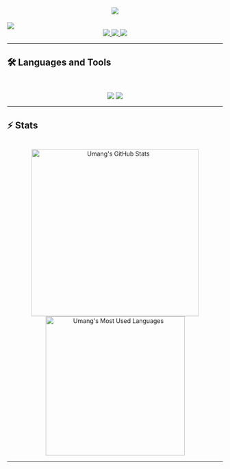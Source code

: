 <!---
- 👋 Hi, I’m @YOUmangg
- 🎯 I love solving problems and have a keen interest in learning about Data Structures and Algorithms.
- 🌱 I’m currently diving deep into Machine Learning concepts as well as Web Development.
- 📧 You can reach me at lalumang03@gmail.com
--->

<!--- 
<div align="center"> 
  <p>Visitor count</p>
  <img src="https://profile-counter.glitch.me/{YOUmangg}/count.svg" alt="Visitor's Count" />
</div> 
--->

<h1 align="center">
    <img src="https://readme-typing-svg.herokuapp.com/?font=Fira+Code&size=48&center=true&vCenter=true&width=500&height=70&color=4493F8&duration=4000&lines=Hi+There!+👋;+I'm+Umang+Lal!;" />
</h1>

<!--- <h1> ### An ML and Software Engineering geek, passionate about solving problems and creating impact; learner forever! </h1> --->

<img src="https://readme-typing-svg.herokuapp.com/?font=Pacifico&size=28&color=4493F8&center=true&vCenter=true&width=700&lines=An+ML+and+Software+Engineering+geek,+passionate+about+solving+problems+and+creating+impact;+learner+forever!" />

<br>



<div align="center">
  <a href="lalumang03@gmail.com">
    <img src="https://img.shields.io/badge/Gmail-333333?style=for-the-badge&logo=gmail&logoColor=red" />
  </a>
  <a href="https://linkedin.com/in/umanglal" target="_blank">
    <img src="https://img.shields.io/badge/LinkedIn-0077B5?style=for-the-badge&logo=linkedin&logoColor=white" target="_blank" />
  </a>
  <a href="https://x.com/Umang_lal" target="_blank">
    <img src="https://img.shields.io/badge/-000000?style=for-the-badge&logo=X&logoColor=white" target="_blank" />
  </a>
</div>

<hr>

## 🛠️ Languages and Tools

<br>

<p align="center">
  <img src="https://skillicons.dev/icons?i=python,cpp,c,pytorch,tensorflow,java,spring,ts,nextjs,postgres"/>
  <img src="https://skillicons.dev/icons?i=nodejs,react,mongodb,html,css,tailwind,js,git,postman,figma"/>
</p>

<hr>

## ⚡️ Stats

<br>

<div align=center>
  <img width=390 src="https://github-readme-stats.vercel.app/api?username=YOUmangg&theme=transparent&count_private=true&show_icons=true&rank_icon=github&locale=en" alt="Umang's GitHub Stats" />
<!--   <img width=390 src="https://github-readme-streak-stats.herokuapp.com/?user=YOUmangg&theme=transparent&count_private=true&border_radius=10&locale=en" alt="Umang's" /> -->
  <img width=325 src="https://github-readme-stats.vercel.app/api/top-langs?username=YOUmangg&theme=transparent&layout=donut&hide=css&langs_count=8&border_radius=10&show_icons=true&locale=en" alt="Umang's Most Used Languages" />
</div>

<hr>

<!---
YOUmangg/YOUmangg is a ✨ special ✨ repository because its `README.md` (this file) appears on your GitHub profile.
You can click the Preview link to take a look at your changes.
--->
